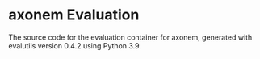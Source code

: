 # axonem Evaluation

The source code for the evaluation container for
axonem, generated with
evalutils version 0.4.2
using Python 3.9.
